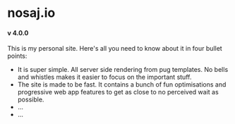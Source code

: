 # nosaj.io
#### v 4.0.0

This is my personal site. Here's all you need to know about it in four bullet points:

- It is super simple. All server side rendering from pug templates. No bells and whistles makes it easier to focus on the important stuff.
- The site is made to be fast. It contains a bunch of fun optimisations and progressive web app features to get as close to no perceived wait as possible.
- ...
- ...
